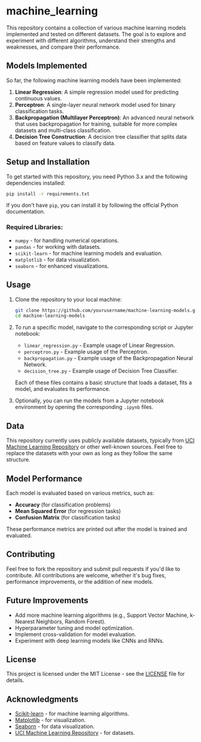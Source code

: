 # machine_learning


This repository contains a collection of various machine learning models implemented and tested on different datasets. The goal is to explore and experiment with different algorithms, understand their strengths and weaknesses, and compare their performance.

## Models Implemented

So far, the following machine learning models have been implemented:

1. **Linear Regression**: A simple regression model used for predicting continuous values.
2. **Perceptron**: A single-layer neural network model used for binary classification tasks.
3. **Backpropagation (Multilayer Perceptron)**: An advanced neural network that uses backpropagation for training, suitable for more complex datasets and multi-class classification.
4. **Decision Tree Construction**: A decision tree classifier that splits data based on feature values to classify data.

## Setup and Installation

To get started with this repository, you need Python 3.x and the following dependencies installed:

```bash
pip install -r requirements.txt
```

If you don't have `pip`, you can install it by following the official Python documentation.

### Required Libraries:

- `numpy` - for handling numerical operations.
- `pandas` - for working with datasets.
- `scikit-learn` - for machine learning models and evaluation.
- `matplotlib` - for data visualization.
- `seaborn` - for enhanced visualizations.

## Usage

1. Clone the repository to your local machine:

    ```bash
    git clone https://github.com/yourusername/machine-learning-models.git
    cd machine-learning-models
    ```

2. To run a specific model, navigate to the corresponding script or Jupyter notebook:

   - `linear_regression.py` - Example usage of Linear Regression.
   - `perceptron.py` - Example usage of the Perceptron.
   - `backpropagation.py` - Example usage of the Backpropagation Neural Network.
   - `decision_tree.py` - Example usage of Decision Tree Classifier.

   Each of these files contains a basic structure that loads a dataset, fits a model, and evaluates its performance.

3. Optionally, you can run the models from a Jupyter notebook environment by opening the corresponding `.ipynb` files.

## Data

This repository currently uses publicly available datasets, typically from [UCI Machine Learning Repository](https://archive.ics.uci.edu/ml/index.php) or other well-known sources. Feel free to replace the datasets with your own as long as they follow the same structure.

## Model Performance

Each model is evaluated based on various metrics, such as:

- **Accuracy** (for classification problems)
- **Mean Squared Error** (for regression tasks)
- **Confusion Matrix** (for classification tasks)

These performance metrics are printed out after the model is trained and evaluated.

## Contributing

Feel free to fork the repository and submit pull requests if you'd like to contribute. All contributions are welcome, whether it's bug fixes, performance improvements, or the addition of new models.

## Future Improvements

- Add more machine learning algorithms (e.g., Support Vector Machine, k-Nearest Neighbors, Random Forest).
- Hyperparameter tuning and model optimization.
- Implement cross-validation for model evaluation.
- Experiment with deep learning models like CNNs and RNNs.

## License

This project is licensed under the MIT License - see the [LICENSE](LICENSE) file for details.

## Acknowledgments

- [Scikit-learn](https://scikit-learn.org/) - for machine learning algorithms.
- [Matplotlib](https://matplotlib.org/) - for visualization.
- [Seaborn](https://seaborn.pydata.org/) - for data visualization.
- [UCI Machine Learning Repository](https://archive.ics.uci.edu/ml/index.php) - for datasets.

